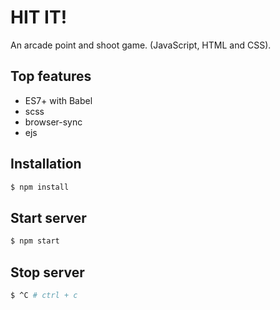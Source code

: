 # HIT IT!

An arcade point and shoot game. (JavaScript, HTML and CSS). 

## Top features
- ES7+ with Babel
- scss
- browser-sync
- ejs

## Installation
```sh
$ npm install
```

## Start server
```sh
$ npm start
```

## Stop server
```sh
$ ^C # ctrl + c
```
